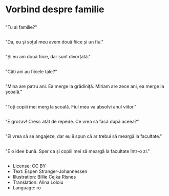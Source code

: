 # Vorbind despre familie

##
"Tu ai familie?"

##
"Da, eu și soțul meu avem două fiice și un fiu."

##
"Și eu am două fiice, dar sunt divorțată."

##
"Câți ani au fiicele tale?"

##
"Mina are patru ani. Ea merge la grădiniță. Miriam are zece ani, ea merge la școală."

##
"Toți copiii mei merg la școală. Fiul meu va absolvi anul viitor."

##
"E grozav! Cresc atât de repede. Ce vrea să facă după aceea?"

##
"El vrea să se angajeze, dar eu îi spun că ar trebui să meargă la facultate."

##
"E o idee bună. Sper ca și copiii mei să meargă la facultate într-o zi."

##
* License: CC BY
* Text: Espen Stranger-Johannessen
* Illustration: Billie Cejka Risnes
* Translation: Alina Loloiu
* Language: ro
